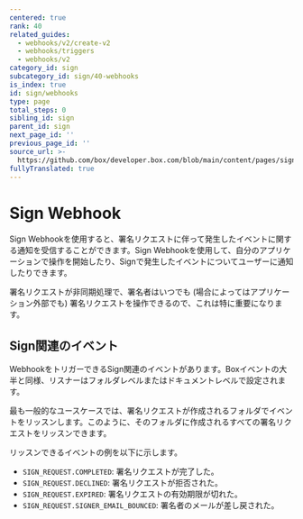 ```yaml
---
centered: true
rank: 40
related_guides:
  - webhooks/v2/create-v2
  - webhooks/triggers
  - webhooks/v2
category_id: sign
subcategory_id: sign/40-webhooks
is_index: true
id: sign/webhooks
type: page
total_steps: 0
sibling_id: sign
parent_id: sign
next_page_id: ''
previous_page_id: ''
source_url: >-
  https://github.com/box/developer.box.com/blob/main/content/pages/sign/40-webhooks/index.md
fullyTranslated: true
---
```

# Sign Webhook

Sign Webhookを使用すると、署名リクエストに伴って発生したイベントに関する通知を受信することができます。Sign Webhookを使用して、自分のアプリケーションで操作を開始したり、Signで発生したイベントについてユーザーに通知したりできます。

署名リクエストが非同期処理で、署名者はいつでも (場合によってはアプリケーション外部でも) 署名リクエストを操作できるので、これは特に重要になります。

## Sign関連のイベント

WebhookをトリガーできるSign関連のイベントがあります。Boxイベントの大半と同様、リスナーはフォルダレベルまたはドキュメントレベルで設定されます。

最も一般的なユースケースでは、署名リクエストが作成されるフォルダでイベントをリッスンします。このように、そのフォルダに作成されるすべての署名リクエストをリッスンできます。

リッスンできるイベントの例を以下に示します。

* `SIGN_REQUEST.COMPLETED`: 署名リクエストが完了した。
* `SIGN_REQUEST.DECLINED`: 署名リクエストが拒否された。
* `SIGN_REQUEST.EXPIRED`: 署名リクエストの有効期限が切れた。
* `SIGN_REQUEST.SIGNER_EMAIL_BOUNCED`: 署名者のメールが差し戻された。
